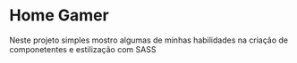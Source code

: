 # Home Gamer

<p> Neste projeto simples mostro algumas de minhas habilidades na criação de componetentes e estilização com SASS</p>

<p aling>
    <a href=""></a>
    <a href=""></a>
    <a href=""></a>

</p>


